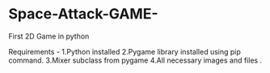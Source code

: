 # Space-Attack-GAME-
First 2D Game in python 

Requirements - 
1.Python installed
2.Pygame library installed using pip command.
3.Mixer subclass from pygame 
4.All necessary images and files . 

